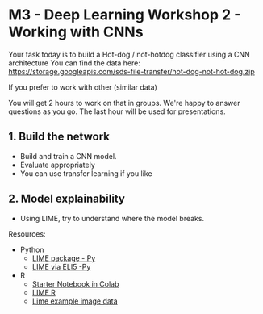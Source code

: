 # M3 - Deep Learning Workshop 2 - Working with CNNs

Your task today is to build a Hot-dog / not-hotdog classifier using a CNN architecture
You can find the data here: https://storage.googleapis.com/sds-file-transfer/hot-dog-not-hot-dog.zip 

If you prefer to work with other (similar data)

You will get 2 hours to work on that in groups. We're happy to answer questions as you go. The last hour will be used for presentations.

## 1. Build the network
- Build and train a CNN model.
- Evaluate appropriately
- You can use transfer learning if you like

## 2. Model explainability

- Using LIME, try to understand where the model breaks.


Resources:

* Python
    - [LIME package - Py](https://github.com/marcotcr/lime)
    - [LIME via ELI5 -Py](https://eli5.readthedocs.io/en/latest/tutorials/keras-image-classifiers.html)
 * R
    - [Starter Notebook in Colab](https://github.com/SDS-AAU/SDS-master/blob/master/M3/exercises/CNN_workshop_R.ipynb)
    - [LIME R](https://lime.data-imaginist.com/index.html)
    - [Lime example image data](https://blogs.rstudio.com/ai/posts/2018-03-09-lime-v04-the-kitten-picture-edition/)
